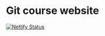 # Git course website

[![Netlify Status](https://api.netlify.com/api/v1/badges/c2f6791c-417e-431a-ae7b-596e2b9442fc/deploy-status)](https://app.netlify.com/sites/devbit-git-course/deploys)